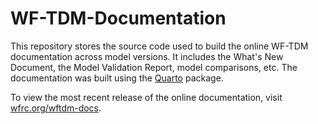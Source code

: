 #  WF-TDM-Documentation

This repository stores the source code used to build the online WF-TDM documentation across model versions. It includes the What's New Document, the Model Validation Report, model comparisons, etc. The documentation was built using the [Quarto](https://quarto.org/) package. 

To view the most recent release of the online documentation, visit [wfrc.org/wftdm-docs](wfrc.org/wftdm-docs).
